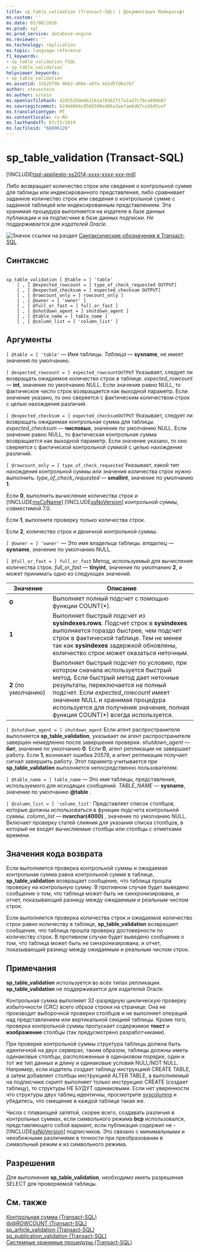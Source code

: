 ```yaml
---
title: sp_table_validation (Transact-SQL) | Документация Майкрософт
ms.custom: ''
ms.date: 03/08/2016
ms.prod: sql
ms.prod_service: database-engine
ms.reviewer: ''
ms.technology: replication
ms.topic: language-reference
f1_keywords:
- sp_table_validation_TSQL
- sp_table_validation
helpviewer_keywords:
- sp_table_validation
ms.assetid: 31b25f9b-9b62-496e-a97e-441d5fd6e767
author: stevestein
ms.author: sstein
ms.openlocfilehash: 42d2535dedb1161a78362f17a1ad7c79ca49bb87
ms.sourcegitcommit: b2464064c0566590e486a3aafae6d67ce2645cef
ms.translationtype: MT
ms.contentlocale: ru-RU
ms.lasthandoff: 07/15/2019
ms.locfileid: "68096126"
---
```

# <a name="sptablevalidation-transact-sql"></a>sp_table_validation (Transact-SQL)
[!INCLUDE[tsql-appliesto-ss2014-xxxx-xxxx-xxx-md](../../includes/tsql-appliesto-ss2014-xxxx-xxxx-xxx-md.md)]

  Либо возвращает количество строк или сведения о контрольной сумме для таблицы или индексированного представления, либо сравнивает заданное количество строк или сведения о контрольной сумме с заданной таблицей или индексированным представлением. Эта хранимая процедура выполняется на издателе в базе данных публикации и на подписчике в базе данных подписки. *Не поддерживается для издателей Oracle*.  
  
 ![Значок ссылки на раздел](../../database-engine/configure-windows/media/topic-link.gif "Значок ссылки на раздел") [Синтаксические обозначения в Transact-SQL](../../t-sql/language-elements/transact-sql-syntax-conventions-transact-sql.md)  
  
## <a name="syntax"></a>Синтаксис  
  
```  
  
sp_table_validation [ @table = ] 'table'  
    [ , [ @expected_rowcount = ] type_of_check_requested OUTPUT]  
    [ , [ @expected_checksum = ] expected_checksum OUTPUT]  
    [ , [ @rowcount_only = ] rowcount_only ]  
    [ , [ @owner = ] 'owner' ]  
    [ , [ @full_or_fast = ] full_or_fast ]  
    [ , [ @shutdown_agent = ] shutdown_agent ]  
    [ , [ @table_name = ] table_name ]  
    [ , [ @column_list = ] 'column_list' ]  
```  
  
## <a name="arguments"></a>Аргументы  
`[ @table = ] 'table'` — Имя таблицы. *Таблица* — **sysname**, не имеет значения по умолчанию.  
  
`[ @expected_rowcount = ] expected_rowcountOUTPUT` Указывает, следует ли возвращать ожидаемое количество строк в таблице. *expected_rowcount* — **int**, значение по умолчанию NULL. Если значение равно NULL, то фактическое число строк возвращается как выходной параметр. Если значение указано, то оно сверяется с фактическим количеством строк с целью нахождения различий.  
  
`[ @expected_checksum = ] expected_checksumOUTPUT` Указывает, следует ли возвращать ожидаемая контрольная сумма для таблицы. *expected_checksum* — **числовых**, значение по умолчанию NULL. Если значение равно NULL, то фактическая контрольная сумма возвращается как выходной параметр. Если значение указано, то оно сверяется с фактической контрольной суммой с целью нахождения различий.  
  
`[ @rowcount_only = ] type_of_check_requested` Указывает, какой тип нахождения контрольной суммы или значения количества строк нужно выполнить. *type_of_check_requested* — **smallint**, значение по умолчанию **1**.  
  
 Если **0**, выполнить вычисление количества строк и [!INCLUDE[msCoName](../../includes/msconame-md.md)] [!INCLUDE[ssNoVersion](../../includes/ssnoversion-md.md)] контрольной суммы, совместимой 7.0.  
  
 Если **1**, выполните проверку только количества строк.  
  
 Если **2**, количество строк и двоичной контрольной суммы.  
  
`[ @owner = ] 'owner'` — Это имя владельца таблицы. *владелец* — **sysname**, значение по умолчанию NULL.  
  
`[ @full_or_fast = ] full_or_fast` Метод, используемый для вычисления количества строк. *full_or_fast* — **tinyint**, значение по умолчанию **2**, и может принимать одно из следующих значений.  
  
|Значение|Описание|  
|-----------|-----------------|  
|**0**|Выполняет полный подсчет с помощью функции COUNT(*).|  
|**1**|Выполняет быстрый подсчет из **sysindexes.rows**. Подсчет строк в **sysindexes** выполняется гораздо быстрее, чем подсчет строк в фактической таблице. Тем не менее так как **sysindexes** задержкой обновлены, количество строк может оказаться неточным.|  
|**2** (по умолчанию)|Выполняет быстрый подсчет по условию, при котором сначала используется быстрый метод. Если быстрый метод дает неточные результаты, переключается на полный подсчет. Если *expected_rowcount* имеет значение NULL и хранимая процедура используется для получения значения, полная функция COUNT(*) всегда используется.|  
  
`[ @shutdown_agent = ] shutdown_agent` Если агент распространителя выполняется **sp_table_validation**, указывает ли агент распространителя завершен немедленно после завершения проверки. *shutdown_agent* — **бит**, значение по умолчанию **0**. Если **0**, агент репликации не завершает работу. Если **1**, возникает ошибка 20578, и агент репликации получает сигнал завершить работу. Этот параметр учитывается при **sp_table_validation** выполняется непосредственно пользователем.  
  
`[ @table_name = ] table_name` — Это имя таблицы, представления, используемого для исходящих сообщений. *TABLE_NAME* — **sysname**, значение по умолчанию **@table** .  
  
`[ @column_list = ] 'column_list'` Представляет список столбцов, которые должны использоваться в функции подсчета контрольной суммы. *column_list* — **nvarchar(4000)** , значение по умолчанию NULL. Включает проверку статей слияния для указания списка столбцов, в который не входят вычисляемые столбцы или столбцы с отметками времени.  
  
## <a name="return-code-values"></a>Значения кода возврата  
 Если выполняется проверка контрольной суммы и ожидаемая контрольная сумма равна контрольной сумме в таблице, **sp_table_validation** возвращает сообщение, что таблица прошла проверку на контрольную сумму. В противном случае будет выведено сообщение о том, что таблица может быть не синхронизирована, и отчет, показывающий разницу между ожидаемым и реальным числом строк.  
  
 Если выполняется проверка количества строк и ожидаемое количество строк равно количеству в таблице, **sp_table_validation** возвращает сообщение, что таблица прошла проверку достоверности по количеству строк. В противном случае будет выведено сообщение о том, что таблица может быть не синхронизирована, и отчет, показывающий разницу между ожидаемым и реальным числом строк.  
  
## <a name="remarks"></a>Примечания  
 **sp_table_validation** используется во всех типах репликации. **sp_table_validation** не поддерживается для издателей Oracle.  
  
 Контрольная сумма выполняет 32-разрядную циклическую проверку избыточности (CRC) всего образа строки на странице. Она не производит выборочной проверки столбцов и не выполняет операций над представлением или вертикальной секцией таблицы. Кроме того, проверка контрольной суммы пропускает содержимое **текст** и **изображение** столбцы (так предусмотрено разработчиками).  
  
 При проверке контрольной суммы структура таблицы должна быть идентичной на двух серверах; таким образом, таблицы должны иметь одинаковые столбцы, расположенные в одинаковом порядке, один и тот же тип данных и длину и одинаковые условия NULL/NOT NULL. Например, если издатель создает таблицу инструкцией CREATE TABLE, а затем добавляет столбцы инструкцией ALTER TABLE, а выполняемый на подписчике скрипт выполняет только инструкцию CREATE (создает таблицу), то структуры НЕ БУДУТ одинаковыми. Если нет уверенности что структуры двух таблиц идентичны, просмотрите [syscolumns](../../relational-databases/system-compatibility-views/sys-syscolumns-transact-sql.md) и убедитесь, что смещение в каждой таблице такая же.  
  
 Числа с плавающей запятой, скорее всего, создавать различия в контрольных суммах, если символьного режима **bcp** использовался, представляющего собой вариант, если публикация содержит не - [!INCLUDE[ssNoVersion](../../includes/ssnoversion-md.md)] подписчиков. Это связано с минимальными и неизбежными различиями в точности при преобразовании в символьный режим и из символьного режима.  
  
## <a name="permissions"></a>Разрешения  
 Для выполнения **sp_table_validation**, необходимо иметь разрешения SELECT для проверяемой таблицы.  
  
## <a name="see-also"></a>См. также  
 [Контрольная сумма &#40;Transact-SQL&#41;](../../t-sql/functions/checksum-transact-sql.md)   
 [@@ROWCOUNT (Transact-SQL)](../../t-sql/functions/rowcount-transact-sql.md)   
 [sp_article_validation &#40;Transact-SQL&#41;](../../relational-databases/system-stored-procedures/sp-article-validation-transact-sql.md)   
 [sp_publication_validation &#40;Transact-SQL&#41;](../../relational-databases/system-stored-procedures/sp-publication-validation-transact-sql.md)   
 [Системные хранимые процедуры (Transact-SQL)](../../relational-databases/system-stored-procedures/system-stored-procedures-transact-sql.md)  
  
  
